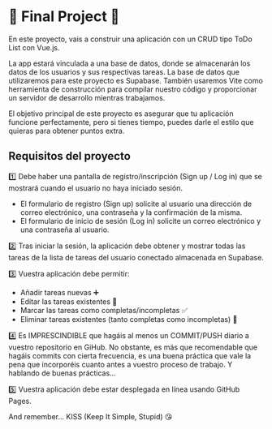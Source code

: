 # :rocket:  Final Project  :rocket:

En este proyecto, vais a construir una aplicación con un CRUD tipo ToDo List con Vue.js.

La app estará vinculada a una base de datos, donde se almacenarán los datos de los usuarios y sus respectivas tareas. La base de datos que utilizaremos para este proyecto es Supabase. También usaremos Vite como herramienta de construcción para compilar nuestro código y proporcionar un servidor de desarrollo mientras trabajamos.

El objetivo principal de este proyecto es asegurar que tu aplicación funcione perfectamente, pero si tienes tiempo, puedes darle el estilo que quieras para obtener puntos extra.

## Requisitos del proyecto
:one:  Debe haber una pantalla de registro/inscripción (Sign up / Log in) que se mostrará cuando el usuario no haya iniciado sesión.
 - El formulario de registro (Sign up) solicite al usuario una dirección de correo electrónico, una contraseña y la confirmación de la misma.
 - El formulario de inicio de sesión (Log in) solicite un correo electrónico y una contraseña al usuario.

:two:  Tras iniciar la sesión, la aplicación debe obtener y mostrar todas las tareas de la lista de tareas del usuario conectado almacenada en Supabase.

:three:  Vuestra aplicación debe permitir:
 - Añadir tareas nuevas  :heavy_plus_sign:
 - Editar las tareas existentes  :memo:
 - Marcar las tareas como completas/incompletas :white_check_mark:
 - Eliminar tareas existentes (tanto completas como incompletas)  :put_litter_in_its_place:

:four:  Es IMPRESCINDIBLE que hagáis al menos un COMMIT/PUSH diario a vuestro repositorio en GiHub. No obstante, es más que recomendable que hagáis commits con cierta frecuencia, es una buena práctica que vale la pena que incorporéis cuanto antes a vuestro proceso de trabajo. Y hablando de buenas prácticas…

:five:  Vuestra aplicación debe estar desplegada en línea usando GitHub Pages.

And remember… KISS
(Keep It Simple, Stupid) :kissing_heart:
